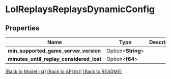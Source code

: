 # LolReplaysReplaysDynamicConfig

## Properties

Name | Type | Description | Notes
------------ | ------------- | ------------- | -------------
**min_supported_game_server_version** | Option<**String**> |  | [optional]
**minutes_until_replay_considered_lost** | Option<**f64**> |  | [optional]

[[Back to Model list]](../README.md#documentation-for-models) [[Back to API list]](../README.md#documentation-for-api-endpoints) [[Back to README]](../README.md)


